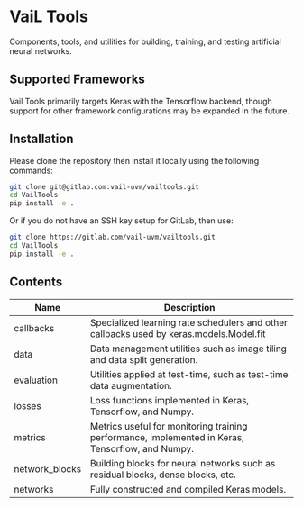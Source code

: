 # VaiL Tools
Components, tools, and utilities for building, training, and testing artificial neural networks.

## Supported Frameworks
Vail Tools primarily targets Keras with the Tensorflow backend, though support for other framework 
configurations may be expanded in the future.

## Installation
Please clone the repository then install it locally using the following commands:
```bash
git clone git@gitlab.com:vail-uvm/vailtools.git
cd VailTools
pip install -e .
```
Or if you do not have an SSH key setup for GitLab, then use:
```bash
git clone https://gitlab.com/vail-uvm/vailtools.git
cd VailTools
pip install -e .
```

## Contents
| Name           | Description                                                                                      |
| ---            | ---                                                                                              |
| callbacks      | Specialized learning rate schedulers and other callbacks used by keras.models.Model.fit          |
| data           | Data management utilities such as image tiling and data split generation.                        |
| evaluation     | Utilities applied at test-time, such as test-time data augmentation.                             |
| losses         | Loss functions implemented in Keras, Tensorflow, and Numpy.                                      |
| metrics        | Metrics useful for monitoring training performance, implemented in Keras, Tensorflow, and Numpy. |
| network_blocks | Building blocks for neural networks such as residual blocks, dense blocks, etc.                  |
| networks       | Fully constructed and compiled Keras models.                                                     |
